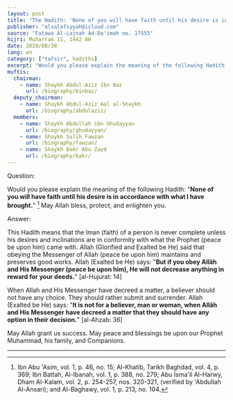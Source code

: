 ```yaml
---
layout: post
title: "The Hadith: 'None of you will have faith until his desire is in accordance with what I have brought.'"
publisher: "alsalafiyyah@icloud.com"
source: "Fatawa Al-Lajnah Ad-Da'imah no. 17555"
hijri: Muharram 11, 1442 AH
date: 2020/08/30
lang: en
category: ["tafsir", hadiths]
excerpt: "Would you please explain the meaning of the following Hadith: 'None of you will have faith until his desire is in accordance with what I have brought.'"
muftis:
  chairman: 
    - name: Shaykh Abdul-Aziz ibn Baz
      url: /biography/binbaz/
  deputy_chairman:
    - name: Shaykh Abdul-Aziz Aal al-Shaykh
      url: /biography/abdulaziz/
  members: 
    - name: Shaykh Abdullah ibn Ghudayyan
      url: /biography/ghudayyan/
    - name: Shaykh Salih Fawzan
      url: /biography/fawzan/
    - name: Shaykh Bakr Abu Zayd
      url: /biography/bakr/
---
```


Question: 

Would you please explain the meaning of the following Hadith:  "**None of you will have faith until his desire is in accordance with what I have brought.**" [^1] May Allah bless, protect, and enlighten you.

Answer:

This Hadith means that the Iman (faith) of a person is never complete unless his desires and inclinations are in conformity with what the Prophet (peace be upon him) came with. Allah (Glorified and Exalted be He) said that obeying the Messenger of Allah (peace be upon him) maintains and preserves good works. Allah (Exalted be He) says: "**But if you obey Allâh and His Messenger (peace be upon him), He will not decrease anything in reward for your deeds.**" [al-Hujurat: 14]

When Allah and His Messenger have decreed a matter, a believer should not have any choice. They should rather submit and surrender. Allah (Exalted be He) says: "**It is not for a believer, man or woman, when Allâh and His Messenger have decreed a matter that they should have any option in their decision.**" [al-Ahzab: 36]

May Allah grant us success. May peace and blessings be upon our Prophet Muhammad, his family, and Companions.

---
[^1]: Ibn Abu 'Asim, vol. 1, p. 46, no. 15; Al-Khatib, Tarikh Baghdad, vol. 4, p. 369; Ibn Battah, Al-Ibanah, vol. 1, p. 388, no. 279; Abu Isma'il Al-Harwy, Dham Al-Kalam, vol. 2, p. 254-257, nos. 320-321, (verified by 'Abdullah Al-Ansari); and Al-Baghawy, vol. 1, p. 213, no. 104.
